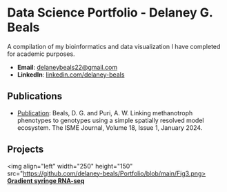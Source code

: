 # Data Science Portfolio - Delaney G. Beals
A compilation of my bioinformatics and data visualization I have completed for academic purposes. 

- **Email**: [delaneybeals22@gmail.com](delaneybeals22@gmail.com)
- **LinkedIn**: [linkedin.com/delaney-beals](https://www.linkedin.com/in/delaney-beals/)

## Publications
- [Publication](https://academic.oup.com/ismej/article/18/1/wrae060/7646178): Beals, D. G. and Puri, A. W. Linking methanotroph phenotypes to genotypes using a simple spatially resolved model ecosystem. The ISME Journal, Volume 18, Issue 1, January 2024. 

## Projects

<img align="left" width="250" height="150" src="https://github.com/delaney-beals/Portfolio/blob/main/Fig3.png> **[Gradient syringe RNA-seq](https://github.com/delaney-beals/LW13_segments_RNA_seq)**

